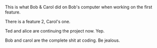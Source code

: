 This is what Bob & Carol did on Bob's computer when working on the first feature.

There is a feature 2, Carol's one.

Ted and alice are continuing the project now. Yep.

Bob and carol are the complete shit at coding. Be jealous.